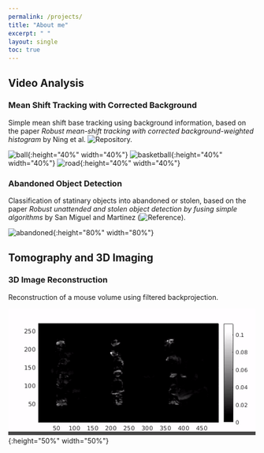 ```yaml
---
permalink: /projects/
title: "About me"
excerpt: " "
layout: single
toc: true
---
```


## Video Analysis

### Mean Shift Tracking with Corrected Background

Simple mean shift base tracking using background information, based on the paper _Robust mean-shift tracking with corrected
background-weighted histogram_ by Ning et al. ![Repository.](https://github.com/ujemd/MeanShiftTracking-CBWH)

![ball](../mst/mst_1.gif){:height="40%" width="40%"} ![basketball](../mst/mst_2.gif){:height="40%" width="40%"} ![road](../mst/mst_4.gif){:height="40%" width="40%"}

### Abandoned Object Detection

Classification of statinary objects into abandoned or stolen, based on the paper _Robust unattended and stolen object detection by fusing simple algorithms_ by San Miguel and Martinez (![Reference](https://ieeexplore.ieee.org/document/4730375)). 

![abandoned](../mst/abandoned.gif){:height="80%" width="80%"}

## Tomography and 3D Imaging

### 3D Image Reconstruction

Reconstruction of a mouse volume using filtered backprojection.

![mouse](../tibs/mouse.gif){:height="50%" width="50%"}

